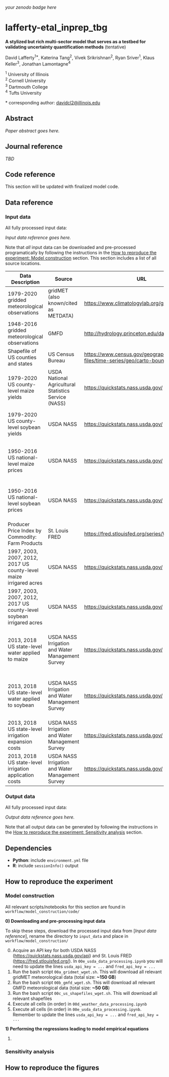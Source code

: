 _your zenodo badge here_

# lafferty-etal_inprep_tbg

**A stylized but rich multi-sector model that serves as a testbed for validating uncertainty quantification methods** (tentative)

David Lafferty<sup>1\*</sup>, Katerina Tang<sup>2</sup>, Vivek Srikrishnan<sup>2</sup>, Ryan Sriver<sup>1</sup>, Klaus Keller<sup>3</sup>, Jonathan Lamontagne<sup>4</sup> 

<sup>1</sup> University of Illinois <br>
<sup>2</sup> Cornell University <br>
<sup>3</sup> Dartmouth College <br>
<sup>4</sup> Tufts University

\* corresponding author: davidcl2@illinois.edu

## Abstract

_Paper abstract goes here._

## Journal reference

_TBD_

## Code reference

This section will be updated with finalized model code.

## Data reference

### Input data

All fully processed input data:

_Input data reference goes here._

Note that *all* input data can be downloaded and pre-processed programatically by following the instructions in the [How to reproduce the experiment: Model construction](#model-construction) section. This section includes a list of all source locations. 

| Data Description | Source | URL | Additonal Instructions | Date Accessed |
| --- | --- | --- | --- | --- |
| 1979-2020 gridded meteorological observations | gridMET (also known/cited as METDATA) | https://www.climatologylab.org/gridmet.html | *Download* tab | 09/14/2022 |
| 1948-2016 gridded meteorological observations | GMFD | http://hydrology.princeton.edu/data.pgf.php | *Download data locally* link | 09/14/2022 |
| Shapefile of US counties and states | US Census Bureau | https://www.census.gov/geographies/mapping-files/time-series/geo/carto-boundary-file.html | *cb_2018_us_county_20m.zip* and *cb_2018_us_state_20m.zip* | 09/14/2022 |
| 1979-2020 US county-level maize yields | USDA National Agricultural Statistics Service (NASS) | https://quickstats.nass.usda.gov/ | *SURVEY - CROPS - FIELD CROPS - CORN - YIELD - CORN, GRAIN - YIELD, MEASURED IN BU/ACRE - COUNTY* | 09/14/2022 |
| 1979-2020 US county-level soybean yields | USDA NASS | https://quickstats.nass.usda.gov/ | *SURVEY - CROPS - FIELD CROPS - SOYBEANS - YIELD - SOYBEANS - YIELD, MEASURED IN BU/ACRE - COUNTY* | 09/14/2022 |
| 1950-2016 US national-level maize prices | USDA NASS | https://quickstats.nass.usda.gov/ | *SURVEY - CROPS - FIELD CROPS - CORN - PRICE RECEIVED - CORN, GRAIN - PRICE RECEIVED, MEASURED IN $/BU - NATIONAL* | 09/14/2022 |
| 1950-2016 US national-level soybean prices | USDA NASS | https://quickstats.nass.usda.gov/ | *SURVEY - CROPS - FIELD CROPS - SOYBEANS - PRICE RECEIVED - SOYBEANS - PRICE RECEIVED, MEASURED IN $/BU - NATIONAL* | 09/14/2022 |
| Producer Price Index by Commodity: Farm Products | St. Louis FRED | https://fred.stlouisfed.org/series/WPU01 | *DOWNLOAD* button | 09/14/2022 |
| 1997, 2003, 2007, 2012, 2017 US county-level maize irrigared acres | USDA NASS | https://quickstats.nass.usda.gov/ | *CENSUS - CROPS - FIELD CROPS - CORN - AREA HARVESTED - CORN, GRAIN, IRRIGATED - ACRES HARVESTED - STATE* | 09/14/2022 |
| 1997, 2003, 2007, 2012, 2017 US county-level soybean irrigared acres | USDA NASS | https://quickstats.nass.usda.gov/ | *CENSUS - CROPS - FIELD CROPS - SOYBEANS - AREA HARVESTED - SOYBEANS, IRRIGATED - ACRES HARVESTED - STATE* | 09/14/2022 |
| 2013, 2018 US state-level water applied to maize | USDA NASS Irrigation and Water Management Survey | https://quickstats.nass.usda.gov/ | *CENSUS - CROPS - FIELD CROPS - CORN - WATER APPLIED - CORN, GRAIN, IRRIGATED - WATER APPLIED, MEASURED IN ACRE FEET / ACRE - TOTAL - STATE* | 09/14/2022 |
| 2013, 2018 US state-level water applied to soybean | USDA NASS Irrigation and Water Management Survey | https://quickstats.nass.usda.gov/ | *CENSUS - CROPS - FIELD CROPS - SOYBEANS - WATER APPLIED - SOYBEANS, IRRIGATED - WATER APPLIED, MEASURED IN ACRE FEET / ACRE - TOTAL - STATE* | 09/14/2022 |
| 2013, 2018 US state-level irrigation expansion costs | USDA NASS Irrigation and Water Management Survey | https://quickstats.nass.usda.gov/ | *CENSUS - ECONOMICS - IRRIGATION - FACILITIES & EQUIPMENT - STATE* | 09/14/2022 |
| 2013, 2018 US state-level irrigation application costs | USDA NASS Irrigation and Water Management Survey | https://quickstats.nass.usda.gov/ | *CENSUS - ECONOMICS - IRRIGATION - ENERGY - EXPENSE - STATE* | 09/14/2022 |

### Output data

All fully processed input data:

_Output data reference goes here._

Note that all output data can be generated by following the instructions in the [How to reproduce the experiment: Sensitivity analysis](#sensitivity-analysis) section.

## Dependencies

- **Python**: include `environment.yml` file
- **R**: include ``sessionInfo()`` output

## How to reproduce the experiment

### Model construction

All relevant scripts/notebooks for this section are found in `workflow/model_construction/code/`

**0) Downloading and pre-processing input data**

To skip these steps, download the processed input data from [*Input data reference*], rename the directory to `input_data` and place in `workflow/model_construction/`

0. Acquire an API key for both USDA NASS (https://quickstats.nass.usda.gov/api) and St. Louis FRED (https://fred.stlouisfed.org/). In `00e_usda_data_processing.ipynb` you will need to update the lines `usda_api_key = ...` and `fred_api_key = ...`
1. Run the bash script `00a_gridmet_wget.sh`. This will download all relevant gridMET meteorological data (total size: **~150 GB**)
2. Run the bash script `00b_gmfd_wget.sh`. This will download all relevant GMFD meteorological data (total size: **~50 GB**)
3. Run the bash script `00c_us_shapefiles_wget.sh`. This will download all relevant shapefiles
4. Execute all cells (in order) in `00d_weather_data_processing.ipynb`
5. Execute all cells (in order) in `00e_usda_data_processing.ipynb`. Remember to update the lines `usda_api_key = ...` and `fred_api_key = ...`

**1) Performing the regressions leading to model empirical equations**

1. 

### Sensitivity analysis

## How to reproduce the figures
